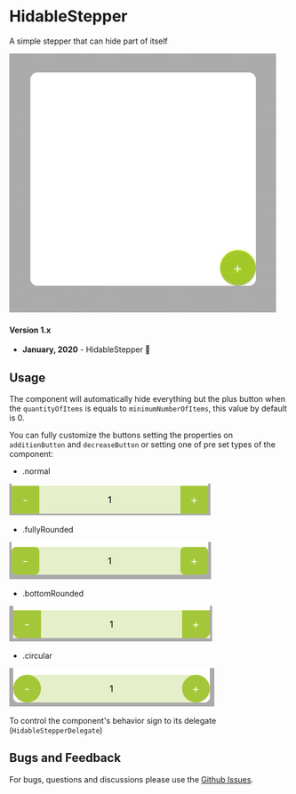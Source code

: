 # HidableStepper
A simple stepper that can hide part of itself 

![](component-example.gif)

#### Version 1.x
- **January, 2020** - HidableStepper 🥳

## Usage

The component will automatically hide everything but the plus button when the `quantityOfItems` is equals to `minimumNumberOfItems`, this value by default is 0.

You can fully customize the buttons setting the properties on `additionButton` and `decreaseButton` or setting one of pre set types of the component:

- .normal

![](normal.png)

- .fullyRounded

![](rounded.png)

- .bottomRounded

![](bottomRounded.png)

- .circular

![](circular.png)

To control the component's behavior sign to its delegate (`HidableStepperDelegate`)

## Bugs and Feedback
For bugs, questions and discussions please use the [Github Issues](https://github.com/chrsp/HidableStepper/issues).
